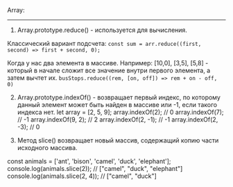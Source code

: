 Array:

--- 

1. Array.prototype.reduce() - используется для вычисления. 

Классический вариант подсчета: 
`const sum = arr.reduce((first, second) => first + second, 0);`

Когда у нас два элемента в массиве. Например: [10,0], [3,5], [5,8] - который в начале сложит все значение внутри первого элемента, а затем вычтет их. 
`busStops.reduce((rem, [on, off]) => rem + on - off, 0)` 

2. Array.prototype.indexOf() - возвращает первый индекс, по которому данный элемент может быть найден в массиве или -1, если такого индекса нет.
let array = [2, 5, 9];
array.indexOf(2);            // 0
array.indexOf(7);            // -1
array.indexOf(9, 2);         // 2
array.indexOf(2, -1);        // -1
array.indexOf(2, -3);        // 0

3. Метод slice() возвращает новый массив, содержащий копию части исходного массива.

const animals = ['ant', 'bison', 'camel', 'duck', 'elephant'];
console.log(animals.slice(2));    // ["camel", "duck", "elephant"]
console.log(animals.slice(2, 4)); // ["camel", "duck"]
